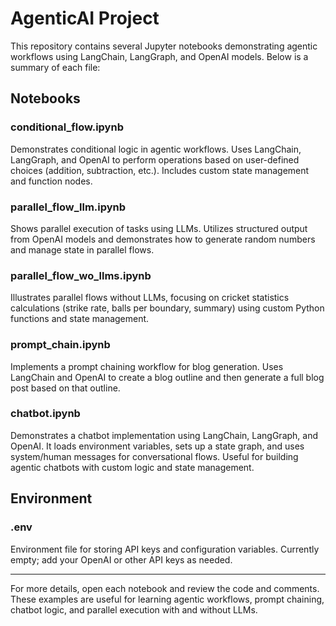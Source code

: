 
# AgenticAI Project

This repository contains several Jupyter notebooks demonstrating agentic workflows using LangChain, LangGraph, and OpenAI models. Below is a summary of each file:

## Notebooks

### conditional_flow.ipynb
Demonstrates conditional logic in agentic workflows. Uses LangChain, LangGraph, and OpenAI to perform operations based on user-defined choices (addition, subtraction, etc.). Includes custom state management and function nodes.

### parallel_flow_llm.ipynb
Shows parallel execution of tasks using LLMs. Utilizes structured output from OpenAI models and demonstrates how to generate random numbers and manage state in parallel flows.

### parallel_flow_wo_llms.ipynb
Illustrates parallel flows without LLMs, focusing on cricket statistics calculations (strike rate, balls per boundary, summary) using custom Python functions and state management.

### prompt_chain.ipynb
Implements a prompt chaining workflow for blog generation. Uses LangChain and OpenAI to create a blog outline and then generate a full blog post based on that outline.

### chatbot.ipynb
Demonstrates a chatbot implementation using LangChain, LangGraph, and OpenAI. It loads environment variables, sets up a state graph, and uses system/human messages for conversational flows. Useful for building agentic chatbots with custom logic and state management.

## Environment

### .env
Environment file for storing API keys and configuration variables. Currently empty; add your OpenAI or other API keys as needed.

---
For more details, open each notebook and review the code and comments. These examples are useful for learning agentic workflows, prompt chaining, chatbot logic, and parallel execution with and without LLMs.

